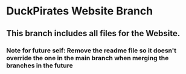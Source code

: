 # DuckPirates Website Branch

## This branch includes all files for the Website.

### Note for future self: Remove the readme file so it doesn't override the one in the main branch when merging the branches in the future